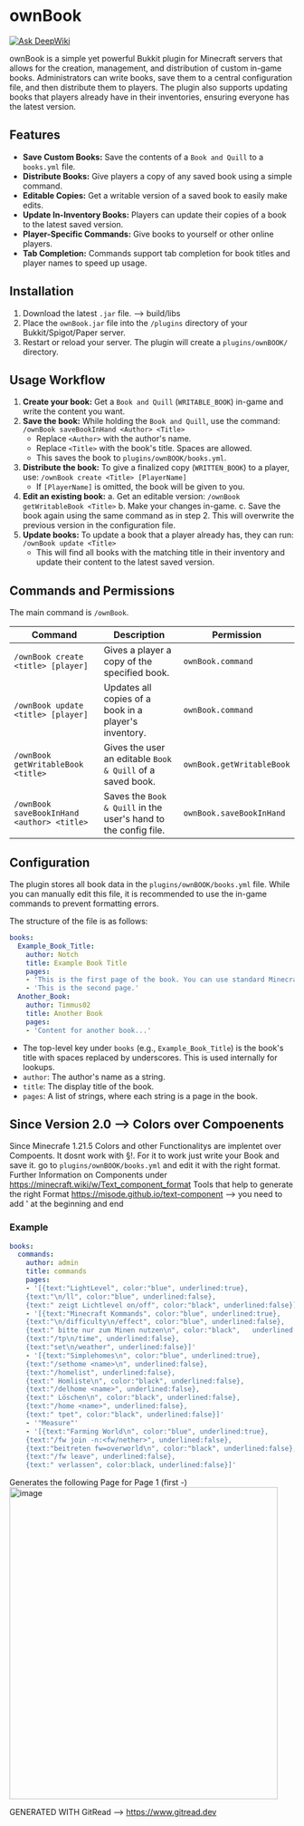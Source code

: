 # ownBook
[![Ask DeepWiki](https://devin.ai/assets/askdeepwiki.png)](https://deepwiki.com/Timmus02/ownBook.git)

ownBook is a simple yet powerful Bukkit plugin for Minecraft servers that allows for the creation, management, and distribution of custom in-game books. Administrators can write books, save them to a central configuration file, and then distribute them to players. The plugin also supports updating books that players already have in their inventories, ensuring everyone has the latest version.

## Features

*   **Save Custom Books:** Save the contents of a `Book and Quill` to a `books.yml` file.
*   **Distribute Books:** Give players a copy of any saved book using a simple command.
*   **Editable Copies:** Get a writable version of a saved book to easily make edits.
*   **Update In-Inventory Books:** Players can update their copies of a book to the latest saved version.
*   **Player-Specific Commands:** Give books to yourself or other online players.
*   **Tab Completion:** Commands support tab completion for book titles and player names to speed up usage.

## Installation

1.  Download the latest `.jar` file. --> build/libs
2.  Place the `ownBook.jar` file into the `/plugins` directory of your Bukkit/Spigot/Paper server.
3.  Restart or reload your server. The plugin will create a `plugins/ownBOOK/` directory.

## Usage Workflow

1.  **Create your book:** Get a `Book and Quill` (`WRITABLE_BOOK`) in-game and write the content you want.
2.  **Save the book:** While holding the `Book and Quill`, use the command:
    `/ownBook saveBookInHand <Author> <Title>`
    *   Replace `<Author>` with the author's name.
    *   Replace `<Title>` with the book's title. Spaces are allowed.
    *   This saves the book to `plugins/ownBOOK/books.yml`.
3.  **Distribute the book:** To give a finalized copy (`WRITTEN_BOOK`) to a player, use:
    `/ownBook create <Title> [PlayerName]`
    *   If `[PlayerName]` is omitted, the book will be given to you.
4.  **Edit an existing book:**
    a. Get an editable version: `/ownBook getWritableBook <Title>`
    b. Make your changes in-game.
    c. Save the book again using the same command as in step 2. This will overwrite the previous version in the configuration file.
5.  **Update books:** To update a book that a player already has, they can run:
    `/ownBook update <Title>`
    *   This will find all books with the matching title in their inventory and update their content to the latest saved version.

## Commands and Permissions

The main command is `/ownBook`.

| Command                                    | Description                                                  | Permission              |
| ------------------------------------------ | ------------------------------------------------------------ | ----------------------- |
| `/ownBook create <title> [player]`         | Gives a player a copy of the specified book.                 | `ownBook.command`       |
| `/ownBook update <title> [player]`         | Updates all copies of a book in a player's inventory.        | `ownBook.command`       |
| `/ownBook getWritableBook <title>`         | Gives the user an editable `Book & Quill` of a saved book.   | `ownBook.getWritableBook` |
| `/ownBook saveBookInHand <author> <title>` | Saves the `Book & Quill` in the user's hand to the config file. | `ownBook.saveBookInHand`  |

## Configuration

The plugin stores all book data in the `plugins/ownBOOK/books.yml` file. While you can manually edit this file, it is recommended to use the in-game commands to prevent formatting errors.

The structure of the file is as follows:

```yaml
books:
  Example_Book_Title:
    author: Notch
    title: Example Book Title
    pages:
    - 'This is the first page of the book. You can use standard Minecraft formatting codes.'
    - 'This is the second page.'
  Another_Book:
    author: Timmus02
    title: Another Book
    pages:
    - 'Content for another book...'
```

*   The top-level key under `books` (e.g., `Example_Book_Title`) is the book's title with spaces replaced by underscores. This is used internally for lookups.
*   `author`: The author's name as a string.
*   `title`: The display title of the book.
*   `pages`: A list of strings, where each string is a page in the book.

## Since Version 2.0 --> Colors over Compoenents
Since Minecrafe 1.21.5 Colors and other Functionalitys are implentet over Compoents. It dosnt work with §!.
For it to work just write your Book and save it. go to `plugins/ownBOOK/books.yml` and edit it with the right format.
Further Information on Components under https://minecraft.wiki/w/Text_component_format
Tools that help to generate the right Format https://misode.github.io/text-component --> you need to add ' at the beginning and end

### Example
```yaml
books:
  commands:
    author: admin
    title: commands
    pages:
    - '[{text:"LightLevel", color:"blue", underlined:true},
	{text:"\n/ll", color:"blue", underlined:false},
	{text:" zeigt Lichtlevel on/off", color:"black", underlined:false}]'
    - '[{text:"Minecraft Kommands", color:"blue", underlined:true},
	{text:"\n/difficulty\n/effect", color:"blue", underlined:false},
	{text:" bitte nur zum Minen nutzen\n", color:"black", 	underlined:false}, 
	{text:"/tp\n/time", underlined:false}, 
	{text:"set\n/weather", underlined:false}]'
    - '[{text:"Simplehomes\n", color:"blue", underlined:true}, 
	{text:"/sethome <name>\n", underlined:false},
	{text:"/homelist", underlined:false}, 
	{text:" Homliste\n", color:"black", underlined:false}, 
	{text:"/delhome <name>", underlined:false},
	{text:" Löschen\n", color:"black", underlined:false},
	{text:"/home <name>", underlined:false}, 
	{text:" tpet", color:"black", underlined:false}]'
    - '"Measure"'
    - '[{text:"Farming World\n", color:"blue", underlined:true},
	{text:"/fw join -n:<fw/nether>", underlined:false},
	{text:"beitreten fw=overworld\n", color:"black", underlined:false},
	{text:"/fw leave", underlined:false},
	{text:" verlassen", color:black, underlined:false}]'

```
Generates the following Page for Page 1 (first -)
<img width="474" height="551" alt="image" src="https://github.com/user-attachments/assets/41890f17-3983-4982-9a58-a8e16cf1619a" />

GENERATED WITH GitRead --> https://www.gitread.dev
